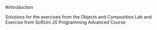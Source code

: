 #introduction

Solutions for the exercises from the Objects and Composition Lab and Exercise from SoftUni JS Programming Advanced Course
